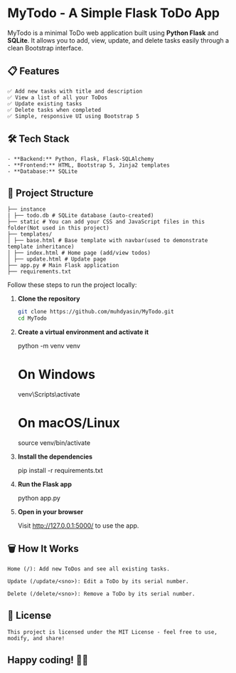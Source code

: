 # MyTodo - A Simple Flask ToDo App

MyTodo is a minimal ToDo web application built using **Python Flask** and **SQLite**. It allows you to add, view, update, and delete tasks easily through a clean Bootstrap interface.

## 📋 Features

    ✅ Add new tasks with title and description  
    ✅ View a list of all your ToDos  
    ✅ Update existing tasks  
    ✅ Delete tasks when completed  
    ✅ Simple, responsive UI using Bootstrap 5

## 🛠️ Tech Stack

    - **Backend:** Python, Flask, Flask-SQLAlchemy  
    - **Frontend:** HTML, Bootstrap 5, Jinja2 templates  
    - **Database:** SQLite

## 📂 Project Structure

    ├── instance
    | ├── todo.db # SQLite database (auto-created)
    ├── static # You can add your CSS and JavaScript files in this folder(Not used in this project)
    ├── templates/
    │ ├── base.html # Base template with navbar(used to demonstrate template inheritance)
    │ ├── index.html # Home page (add/view todos)
    │ ├── update.html # Update page
    ├── app.py # Main Flask application
    ├── requirements.txt

Follow these steps to run the project locally:

1. **Clone the repository**

    ```bash
    git clone https://github.com/muhdyasin/MyTodo.git
    cd MyTodo

2. **Create a virtual environment and activate it**
   
    python -m venv venv
    # On Windows
    venv\Scripts\activate
    # On macOS/Linux
    source venv/bin/activate

3. **Install the dependencies**

    pip install -r requirements.txt

4. **Run the Flask app**
   
    python app.py

5. **Open in your browser**

    Visit http://127.0.0.1:5000/ to use the app.


## 🗑️ How It Works

    Home (/): Add new ToDos and see all existing tasks.
    
    Update (/update/<sno>): Edit a ToDo by its serial number.
    
    Delete (/delete/<sno>): Remove a ToDo by its serial number.

## 📜 License

    This project is licensed under the MIT License - feel free to use, modify, and share!


## Happy coding! 🚀✨




